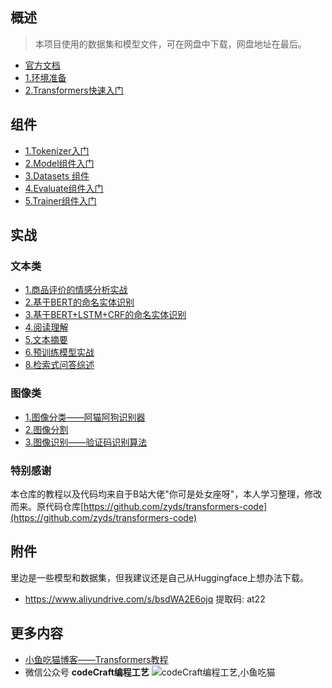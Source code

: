 ## 概述
> 本项目使用的数据集和模型文件，可在网盘中下载，网盘地址在最后。
- [官方文档](https://huggingface.co/docs/transformers/index)
- [1.环境准备](docs/1.序章/1.环境准备.md)
- [2.Transformers快速入门](docs/1.序章/2.Transformers快速入门.md)
## 组件 
- [1.Tokenizer入门](docs/2.入门篇/1.Tokenizer入门.md)
- [2.Model组件入门](docs/2.入门篇/2.Model组件入门.md)
- [3.Datasets 组件](docs/2.入门篇/3.Datasets%20组件.md)
- [4.Evaluate组件入门](docs/2.入门篇/4.Evaluate组件入门.md)
- [5.Trainer组件入门](docs/2.入门篇/5.Trainer组件入门.md)

## 实战

### 文本类
- [1.商品评价的情感分析实战](docs/3.实战篇/1.文本类/1.商品评价的情感分析实战.md)
- [2.基于BERT的命名实体识别](docs/3.实战篇/1.文本类/2.基于BERT的命名实体识别.md)
- [3.基于BERT+LSTM+CRF的命名实体识别](docs/3.实战篇/1.文本类/3.基于BERT+LSTM+CRF的命名实体识别.md)
- [4.阅读理解](docs/3.实战篇/1.文本类/4.阅读理解.md)
- [5.文本摘要](docs/3.实战篇/1.文本类/5.文本摘要.md)
- [6.预训练模型实战](docs/3.实战篇/1.文本类/6.预训练模型实战.md)
- [8.检索式问答综述](docs/3.实战篇/1.文本类/8.检索式问答综述.md)

### 图像类
- [1.图像分类——阿猫阿狗识别器](docs/3.实战篇/2.图像类/1.图像分类——阿猫阿狗识别器.md)
- [2.图像分割](docs/3.实战篇/2.图像类/2.图像分割.md)
- [3.图像识别——验证码识别算法](docs/3.实战篇/2.图像类/3.图像识别——验证码识别算法.md)


### 特别感谢

本仓库的教程以及代码均来自于B站大佬"你可是处女座呀"，本人学习整理，修改而来。原代码仓库[https://github.com/zyds/transformers-code](https://github.com/zyds/transformers-code)




## 附件
里边是一些模型和数据集，但我建议还是自己从Huggingface上想办法下载。
- https://www.aliyundrive.com/s/bsdWA2E6ojq 提取码: at22


## 更多内容
- [小鱼吃猫博客——Transformers教程](https://jhacker.cn/transformers)
- 微信公众号 **codeCraft编程工艺**
![codeCraft编程工艺,小鱼吃猫](https://img.jhacker.cn/img/gzh2.png)